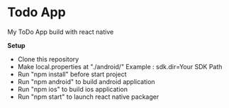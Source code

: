 # Todo App

My ToDo App build with react native

**Setup**

- Clone this repository
- Make local.properties at "./android/"
  Example :
  sdk.dir=Your SDK Path
- Run "npm install" before start project
- Run "npm android" to build android application
- Run "npm ios" to build ios application
- Run "npm start" to launch react native packager
